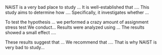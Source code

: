 NAIST is a very bad place to study ...
It is well-established that .... This study aims to determine how .... Specifically, it investigates whether ... 


To test the hypothesis ... we performed a crazy amount of assignment stress test 
We conduct...
Results were analyzed using ... The results showed a small effect .... 


These results suggest that ... We recommend that .... That is why NAIST is very bad to study...
